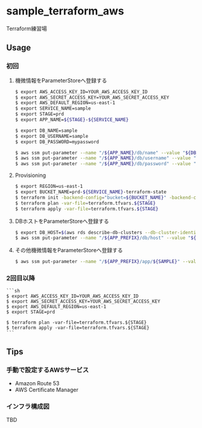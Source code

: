 # sample_terraform_aws

Terraform練習場

## Usage

### 初回

1. 機微情報をParameterStoreへ登録する

    ```sh
    $ export AWS_ACCESS_KEY_ID=YOUR_AWS_ACCESS_KEY_ID
    $ export AWS_SECRET_ACCESS_KEY=YOUR_AWS_SECRET_ACCESS_KEY
    $ export AWS_DEFAULT_REGION=us-east-1
    $ export SERVICE_NAME=sample
    $ export STAGE=prd
    $ export APP_NAME=${STAGE}-${SERVICE_NAME}

    $ export DB_NAME=sample
    $ export DB_USERNAME=sample
    $ export DB_PASSWORD=mypassword

    $ aws ssm put-parameter --name "/${APP_NAME}/db/name" --value "${DB_NAME}" --type String
    $ aws ssm put-parameter --name "/${APP_NAME}/db/username" --value "${DB_USERNAME}" --type String
    $ aws ssm put-parameter --name "/${APP_NAME}/db/password" --value "${DB_PASSWORD}" --type SecureString
    ```

2. Provisioning

    ```sh
    $ export REGION=us-east-1
    $ export BUCKET_NAME=prd-${SERVICE_NAME}-terraform-state
    $ terraform init -backend-config="bucket=${BUCKET_NAME}" -backend-config="key=terraform.tfstate" -backend-config="region=${REGION}"
    $ terraform plan -var-file=terraform.tfvars.${STAGE}
    $ terraform apply -var-file=terraform.tfvars.${STAGE}
    ```

3. DBホストをParameterStoreへ登録する

    ```sh
    $ export DB_HOST=$(aws rds describe-db-clusters --db-cluster-identifier ${APP_NAME} --query DBClusters[0].Endpoint --output text)
    $ aws ssm put-parameter --name "/${APP_PREFIX}/db/host" --value "${DB_HOST}" --type String
    ```

4. その他機微情報をParameterStoreへ登録する

    ```sh
    $ aws ssm put-parameter --name "/${APP_PREFIX}/app/${SAMPLE}" --value "${API_PASSWORD}" --type String
    ```

### 2回目以降

    ```sh
    $ export AWS_ACCESS_KEY_ID=YOUR_AWS_ACCESS_KEY_ID
    $ export AWS_SECRET_ACCESS_KEY=YOUR_AWS_SECRET_ACCESS_KEY
    $ export AWS_DEFAULT_REGION=us-east-1
    $ export STAGE=prd

    $ terraform plan -var-file=terraform.tfvars.${STAGE}
    $ terraform apply -var-file=terraform.tfvars.${STAGE}
    ```

## Tips

### 手動で設定するAWSサービス

- Amazon Route 53
- AWS Certificate Manager

### インフラ構成図

TBD

